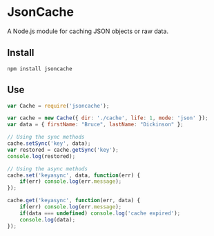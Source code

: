 # JsonCache

A Node.js module for caching JSON objects or raw data.

## Install

	npm install jsoncache

## Use

~~~ javascript
var Cache = require('jsoncache');

var cache = new Cache({ dir: './cache', life: 1, mode: 'json' });
var data = { firstName: "Bruce", lastName: "Dickinson" };

// Using the sync methods 
cache.setSync('key', data);
var restored = cache.getSync('key');
console.log(restored);

// Using the async methods
cache.set('keyasync', data, function(err) {
	if(err) console.log(err.message);
});

cache.get('keyasync', function(err, data) {
	if(err) console.log(err.message);
	if(data === undefined) console.log('cache expired');
	console.log(data);
});
~~~

